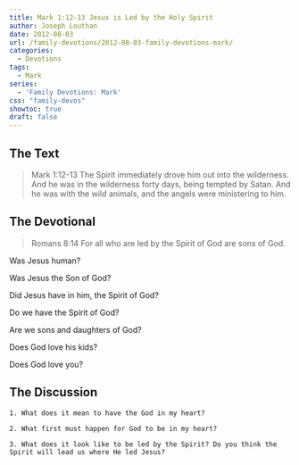 ```yaml
---
title: Mark 1:12-13 Jesus is Led by the Holy Spirit
author: Joseph Louthan
date: 2012-08-03
url: /family-devotions/2012-08-03-family-devotions-mark/
categories:
  - Devotions
tags:
  - Mark
series:
  - 'Family Devotions: Mark'
css: "family-devos"
showtoc: true
draft: false
---
```


## The Text

>Mark 1:12-13 The Spirit immediately drove him out into the wilderness. And he was in the wilderness forty days, being tempted by Satan. And he was with the wild animals, and the angels were ministering to him.

## The Devotional

>Romans 8:14 For all who are led by the Spirit of God are sons of God.

Was Jesus human?

Was Jesus the Son of God?

Did Jesus have in him, the Spirit of God?

Do we have the Spirit of God?

Are we sons and daughters of God?

Does God love his kids?

Does God love you?

## The Discussion

```text
1. What does it mean to have the God in my heart?

2. What first must happen for God to be in my heart?

3. What does it look like to be led by the Spirit? Do you think the Spirit will lead us where He led Jesus?
```
